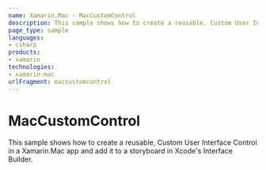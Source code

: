 ```yaml
---
name: Xamarin.Mac - MacCustomControl
description: This sample shows how to create a reusable, Custom User Interface Control in a Xamarin.Mac app and add it to a storyboard in Xcode's Interface...
page_type: sample
languages:
- csharp
products:
- xamarin
technologies:
- xamarin-mac
urlFragment: maccustomcontrol
---
```

# MacCustomControl

This sample shows how to create a reusable, Custom User Interface Control in a Xamarin.Mac app and add it to a storyboard in Xcode's Interface Builder.